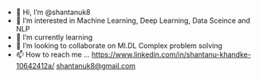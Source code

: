 - 👋 Hi, I’m @shantanuk8
- 👀 I’m interested in Machine Learning, Deep Learning, Data Sceince and NLP
- 🌱 I’m currently learning 
- 💞️ I’m looking to collaborate on Ml.DL Complex problem solving 
- 📫 How to reach me ... https://www.linkedin.com/in/shantanu-khandke-10642412a/ 
                         shantanuk8@gmail.com

<!---
shantanuk8/shantanuk8 is a ✨ special ✨ repository because its `README.md` (this file) appears on your GitHub profile.
You can click the Preview link to take a look at your changes.
--->
